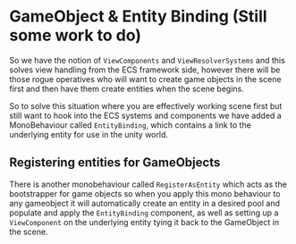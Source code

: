 # GameObject & Entity Binding (Still some work to do)

So we have the notion of `ViewComponents` and `ViewResolverSystems` and this solves view handling from the ECS framework side,
however there will be those rogue operatives who will want to create game objects in the scene first and then have them 
create entities when the scene begins.

So to solve this situation where you are effectively working scene first but still want to hook into the ECS systems and components 
we have added a MonoBehaviour called `EntityBinding`, which contains a link to the underlying entity for use in the unity world.

## Registering entities for GameObjects

There is another monobehaviour called `RegisterAsEntity` which acts as the bootstrapper for game objects so when you apply 
this mono behaviour to any gameobject it will automatically create an entity in a desired pool and populate and apply
the `EntityBinding` component, as well as setting up a `ViewComponent` on the underlying entity tying it back to the GameObject
in the scene.